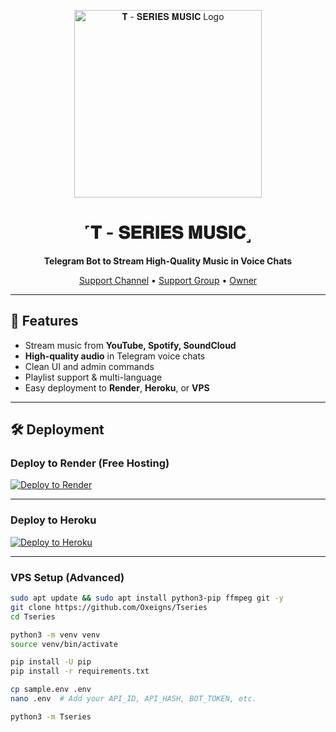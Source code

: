 <p align="center">
  <img src="https://files.catbox.moe/eehxb4.jpg" alt="𝐓 - 𝐒𝐄𝐑𝐈𝐄𝐒 𝐌𝐔𝐒𝐈𝐂 Logo" width="300px">
</p>

<h1 align="center">˹𝐓 - 𝐒𝐄𝐑𝐈𝐄𝐒 𝐌𝐔𝐒𝐈𝐂˼</h1>

<p align="center"><b>Telegram Bot to Stream High-Quality Music in Voice Chats</b></p>

<p align="center">
  <a href="https://t.me/Botsyard">Support Channel</a> •
  <a href="https://t.me/Botsyard">Support Group</a> •
  <a href="https://t.me/Majorgameapp">Owner</a>
</p>

---

## 🚀 Features

- Stream music from **YouTube, Spotify, SoundCloud**
- **High-quality audio** in Telegram voice chats
- Clean UI and admin commands
- Playlist support & multi-language
- Easy deployment to **Render**, **Heroku**, or **VPS**

---

## 🛠️ Deployment

### Deploy to Render (Free Hosting)

[![Deploy to Render](https://render.com/images/deploy-to-render-button.svg)](https://render.com/deploy?repo=https://github.com/Oxeigns/Tseries)

---

### Deploy to Heroku

[![Deploy to Heroku](https://img.shields.io/badge/Deploy%20to%20Heroku-purple?style=for-the-badge&logo=heroku)](https://dashboard.heroku.com/new?template=https://github.com/Oxeigns/Tseries)

---

### VPS Setup (Advanced)

```bash
sudo apt update && sudo apt install python3-pip ffmpeg git -y
git clone https://github.com/Oxeigns/Tseries
cd Tseries

python3 -m venv venv
source venv/bin/activate

pip install -U pip
pip install -r requirements.txt

cp sample.env .env
nano .env  # Add your API_ID, API_HASH, BOT_TOKEN, etc.

python3 -m Tseries
